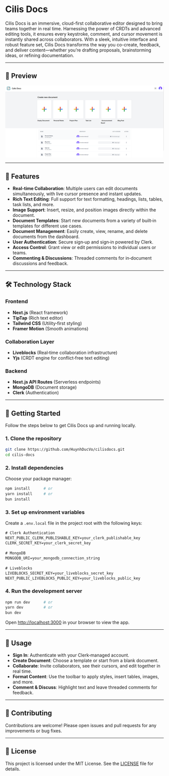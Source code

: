 # Cilis Docs

Cilis Docs is an immersive, cloud-first collaborative editor designed to bring teams together in real time. Harnessing the power of CRDTs and advanced editing tools, it ensures every keystroke, comment, and cursor movement is instantly shared across collaborators. With a sleek, intuitive interface and robust feature set, Cilis Docs transforms the way you co-create, feedback, and deliver content—whether you’re drafting proposals, brainstorming ideas, or refining documentation.

---

## 🎥 Preview

![Cilis Docs Preview](image/preview.png)

---

## 🚀 Features

* **Real-time Collaboration**: Multiple users can edit documents simultaneously, with live cursor presence and instant updates.
* **Rich Text Editing**: Full support for text formatting, headings, lists, tables, task lists, and more.
* **Image Support**: Insert, resize, and position images directly within the document.
* **Document Templates**: Start new documents from a variety of built‑in templates for different use cases.
* **Document Management**: Easily create, view, rename, and delete documents from the dashboard.
* **User Authentication**: Secure sign‑up and sign‑in powered by Clerk.
* **Access Control**: Grant view or edit permissions to individual users or teams.
* **Commenting & Discussions**: Threaded comments for in‑document discussions and feedback.

---

## 🛠️ Technology Stack

### Frontend

* **Next.js** (React framework)
* **TipTap** (Rich text editor)
* **Tailwind CSS** (Utility‑first styling)
* **Framer Motion** (Smooth animations)

### Collaboration Layer

* **Liveblocks** (Real‑time collaboration infrastructure)
* **Yjs** (CRDT engine for conflict‑free text editing)

### Backend

* **Next.js API Routes** (Serverless endpoints)
* **MongoDB** (Document storage)
* **Clerk** (Authentication)

---

## 🏁 Getting Started

Follow the steps below to get Cilis Docs up and running locally.

### 1. Clone the repository

```bash
git clone https://github.com/HuynhDucVo/cilisdocs.git
cd cilis-docs
```

### 2. Install dependencies

Choose your package manager:

```bash
npm install      # or
yarn install     # or
bun install
```

### 3. Set up environment variables

Create a `.env.local` file in the project root with the following keys:

```dotenv
# Clerk Authentication
NEXT_PUBLIC_CLERK_PUBLISHABLE_KEY=your_clerk_publishable_key
CLERK_SECRET_KEY=your_clerk_secret_key

# MongoDB
MONGODB_URI=your_mongodb_connection_string

# Liveblocks
LIVEBLOCKS_SECRET_KEY=your_liveblocks_secret_key
NEXT_PUBLIC_LIVEBLOCKS_PUBLIC_KEY=your_liveblocks_public_key
```

### 4. Run the development server

```bash
npm run dev      # or
yarn dev         # or
bun dev
```

Open [http://localhost:3000](http://localhost:3000) in your browser to view the app.

---

## 📝 Usage

* **Sign In**: Authenticate with your Clerk‑managed account.
* **Create Document**: Choose a template or start from a blank document.
* **Collaborate**: Invite collaborators, see their cursors, and edit together in real time.
* **Format Content**: Use the toolbar to apply styles, insert tables, images, and more.
* **Comment & Discuss**: Highlight text and leave threaded comments for feedback.

---

## 🎉 Contributing

Contributions are welcome! Please open issues and pull requests for any improvements or bug fixes.

---

## 📝 License

This project is licensed under the MIT License. See the [LICENSE](LICENSE) file for details.
